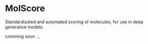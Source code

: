 # MolScore
Standardizated and automated scoring of molecules, for use in deep generative models.

comming soon ...
